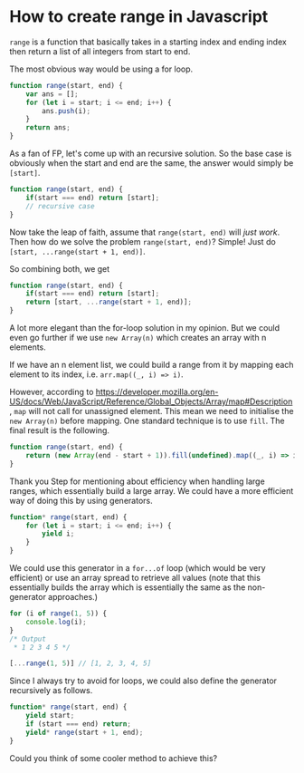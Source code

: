 # How to create range in Javascript

`range` is a function that basically takes in a starting index and ending index then return a list of all integers from start to end.

The most obvious way would be using a for loop.

```javascript
function range(start, end) {
    var ans = [];
    for (let i = start; i <= end; i++) {
        ans.push(i);
    }
    return ans;
}
```

As a fan of FP, let's come up with an recursive solution. So the base case is obviously when the start and end are the same, the answer would simply be `[start]`.

```javascript
function range(start, end) {
    if(start === end) return [start];
    // recursive case
}
```

Now take the leap of faith, assume that `range(start, end)` will *just work*. Then how do we solve the problem `range(start, end)`? Simple! Just do `[start, ...range(start + 1, end)]`.

So combining both, we get

```javascript
function range(start, end) {
    if(start === end) return [start];
    return [start, ...range(start + 1, end)];
}
```

A lot more elegant than the for-loop solution in my opinion. But we could even go further if we use `new Array(n)` which creates an array with n elements.

If we have an n element list, we could build a range from it by mapping each element to its index, i.e. `arr.map((_, i) => i)`.

However, according to https://developer.mozilla.org/en-US/docs/Web/JavaScript/Reference/Global_Objects/Array/map#Description, `map` will not call for unassigned element. This mean we need to initialise the `new Array(n)` before mapping. One standard technique is to use `fill`. The final result is the following.

```javascript
function range(start, end) {
    return (new Array(end - start + 1)).fill(undefined).map((_, i) => i + start);
}
```

Thank you Step for mentioning about efficiency when handling large ranges, which essentially build a large array. We could have a more efficient way of doing this by using generators.

```javascript
function* range(start, end) {
    for (let i = start; i <= end; i++) {
        yield i;
    }
}
```

We could use this generator in a `for...of` loop (which would be very efficient) or use an array spread to retrieve all values (note that this essentially builds the array which is essentially the same as the non-generator approaches.)

```javascript
for (i of range(1, 5)) {
    console.log(i);
}
/* Output
 * 1 2 3 4 5 */

[...range(1, 5)] // [1, 2, 3, 4, 5]
```

Since I always try to avoid for loops, we could also define the generator recursively as follows.

```javascript
function* range(start, end) {
    yield start;
    if (start === end) return;
    yield* range(start + 1, end);
}
```

Could you think of some cooler method to achieve this?
